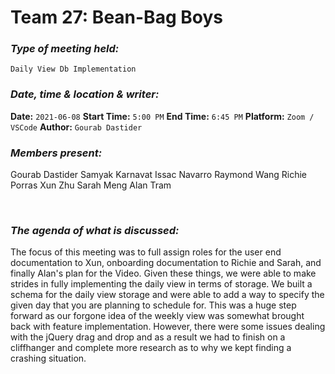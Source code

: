  # **Team 27: Bean-Bag Boys**
### *Type of meeting held:*
```
Daily View Db Implementation
```
### *Date, time & location & writer:*
**Date:** `2021-06-08`
**Start Time:** `5:00 PM`
**End Time:** `6:45 PM`
**Platform:** `Zoom / VSCode`
**Author:** `Gourab Dastider`
​
### *Members present:*
Gourab Dastider
Samyak Karnavat
Issac Navarro
Raymond Wang
Richie Porras
Xun Zhu
Sarah Meng
Alan Tram

​
### *The agenda of what is discussed:*
The focus of this meeting was to full assign roles for the user end documentation to Xun, onboarding documentation to Richie and Sarah, and finally Alan's plan for the Video. Given these things, we were able to make strides in fully implementing the daily view in terms of storage. We built a schema for the daily view storage and were able to add a way to specify the given day that you are planning to schedule for. This was a huge step forward as our forgone idea of the weekly view was somewhat brought back with feature implementation. However, there were some issues dealing with the jQuery drag and drop and as a result we had to finish on a cliffhanger and complete more research as to why we kept finding a crashing situation.